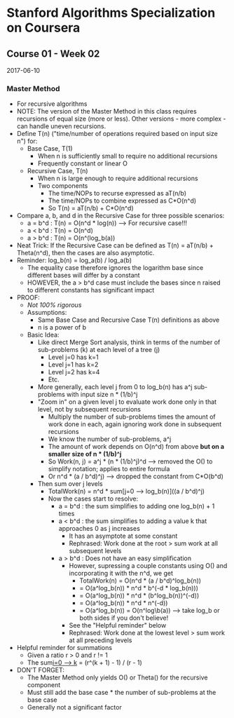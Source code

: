 # Stanford Algorithms Specialization on Coursera
## Course 01 - Week 02
2017-06-10

### Master Method

* For recursive algorithms
* NOTE: The version of the Master Method in this class requires recursions of equal size (more or less). Other versions - more complex - can handle uneven recursions.
* Define T(n) ("time/number of operations required based on input size n") for:
	* Base Case, T(1)
		* When n is sufficiently small to require no additional recursions
		* Frequently constant or linear O
	* Recursive Case, T(n)
		* When n is large enough to require additional recursions
		* Two components
			* The time/NOPs to recurse expressed as aT(n/b)
			* The time/NOPs to combine expressed as C*O(n^d)
			* So T(n) = aT(n/b) + C*O(n^d)
* Compare a, b, and d in the Recursive Case for three possible scenarios:
	* a = b^d : T(n) = O(n^d * log(n)) --> For recursive case!!!
	* a < b^d : T(n) = O(n^d)
	* a > b^d : T(n) = O(n^(log\_b(a))
* Neat Trick: If the Recursive Case can be defined as T(n) = aT(n/b) + Theta(n^d), then the cases are also asymptotic.
* Reminder: log\_b(n) = log\_a(b) / log\_a(b)
	* The equality case therefore ignores the logarithm base since different bases will differ by a constant
	* HOWEVER, the a > b^d case must include the bases since n raised to different constants has significant impact
* PROOF:
    * *Not 100% rigorous*
    * Assumptions:
        * Same Base Case and Recursive Case T(n) definitions as above
        * n is a power of b
    * Basic Idea:
        * Like direct Merge Sort analysis, think in terms of the number of sub-problems (k) at each level of a tree (j)
            * Level j=0 has k=1
            * Level j=1 has k=2
            * Level j=2 has k=4
            * Etc.
        * More generally, each level j from 0 to log\_b(n) has a^j sub-problems with input size n * (1/b)^j
        * "Zoom in" on a given level j to evaluate work done only in that level, not by subsequent recursions
            * Multiply the number of sub-problems times the amount of work done in each, again ignoring work done in subsequent recursions
            * We know the number of sub-problems, a^j
            * The amount of work depends on O(n^d) from above **but on a smaller size of n * (1/b)^j**
            * So Work(n, j) = a^j * (n * (1/b)^j)^d --> removed the O() to simplify notation; applies to entire formula
            * Or n^d * (a / b^d)^j) --> dropped the constant from C*O(b^d)
        * Then sum over j levels
            * TotalWork(n) = n^d * sum[j=0 --> log\_b(n)]((a / b^d)^j)
            * Now the cases start to resolve:
                * a = b^d : the sum simplifies to adding one log_b(n) + 1 times
                * a < b^d : the sum simplifies to adding a value k that approaches 0 as j increases
                    * It has an asymptote at some constant
                    * Rephrased: Work done at the root > sum work at all subsequent levels
                * a > b^d : Does not have an easy simplification
                    * However, supressing a couple constants using O() and incorporating it with the n^d, we get
                        * TotalWork(n) = O(n^d * (a / b^d)^log\_b(n))
                        * = O(a^log\_b(n)) * n^d * b^(-d * log\_b(n)))
                        * = O(a^log\_b(n)) * n^d * (b^log\_b(n))^(-d))
                        * = O(a^log\_b(n)) * n^d * n^(-d))
                        * = O(a^log\_b(n)) = O(n^log\b(a)) --> take log\_b or both sides if you don't believe!
                    * See the "Helpful reminder" below
                    * Rephrased: Work done at the lowest level > sum work at all preceding levels
* Helpful reminder for summations
    * Given a ratio r > 0 and r != 1
    * The sum[i=0 --> k](r^i) = (r^(k + 1) - 1) / (r - 1)
* DON'T FORGET:
    * The Master Method only yields O() or Theta() for the recursive component
    * Must still add the base case * the number of sub-problems at the base case
    * Generally not a significant factor